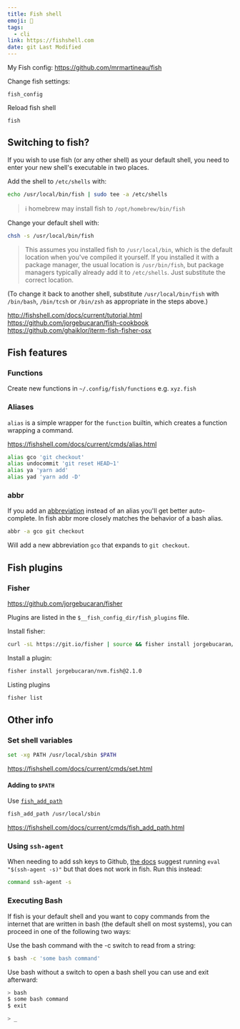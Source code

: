 ```yaml
---
title: Fish shell
emoji: 🐠
tags:
  - cli
link: https://fishshell.com
date: git Last Modified
---
```


My Fish config: https://github.com/mrmartineau/fish

Change fish settings:

```shell
fish_config
```

Reload fish shell

```shell
fish
```

## Switching to fish?

If you wish to use fish (or any other shell) as your default shell, you need to enter your new shell's executable in two places.

Add the shell to `/etc/shells` with:

```sh
echo /usr/local/bin/fish | sudo tee -a /etc/shells
```

> ℹ️ homebrew may install fish to `/opt/homebrew/bin/fish`

Change your default shell with:

```sh
chsh -s /usr/local/bin/fish
```

> This assumes you installed fish to `/usr/local/bin`, which is the default location when you've compiled it yourself. If you installed it with a package manager, the usual location is `/usr/bin/fish`, but package managers typically already add it to `/etc/shells`. Just substitute the correct location.

(To change it back to another shell, substitute `/usr/local/bin/fish` with `/bin/bash`, `/bin/tcsh` or `/bin/zsh` as appropriate in the steps above.)

http://fishshell.com/docs/current/tutorial.html
https://github.com/jorgebucaran/fish-cookbook
https://github.com/ghaiklor/iterm-fish-fisher-osx

## Fish features

### Functions

Create new functions in `~/.config/fish/functions` e.g. `xyz.fish`

### Aliases

`alias` is a simple wrapper for the `function` builtin, which creates a function wrapping a command.

https://fishshell.com/docs/current/cmds/alias.html

```sh
alias gco 'git checkout'
alias undocommit 'git reset HEAD~1'
alias ya 'yarn add'
alias yad 'yarn add -D'
```

### abbr

If you add an [abbreviation](https://fishshell.com/docs/current/cmds/abbr.html) instead of an alias you'll get better auto-complete. In fish abbr more closely matches the behavior of a bash alias.

```sh
abbr -a gco git checkout
```

Will add a new abbreviation `gco` that expands to `git checkout`.

## Fish plugins

### Fisher

https://github.com/jorgebucaran/fisher

Plugins are listed in the `$__fish_config_dir/fish_plugins` file.

Install fisher:

```sh
curl -sL https://git.io/fisher | source && fisher install jorgebucaran/fisher
```

Install a plugin:

```sh
fisher install jorgebucaran/nvm.fish@2.1.0
```

Listing plugins

```sh
fisher list
```

## Other info

### Set shell variables

```sh
set -xg PATH /usr/local/sbin $PATH
```

https://fishshell.com/docs/current/cmds/set.html

#### Adding to `$PATH`

Use [`fish_add_path`](https://fishshell.com/docs/current/cmds/fish_add_path.html)

```sh
fish_add_path /usr/local/sbin
```

https://fishshell.com/docs/current/cmds/fish_add_path.html

### Using `ssh-agent`

When needing to add ssh keys to Github, [the docs](https://docs.github.com/en/authentication/connecting-to-github-with-ssh/generating-a-new-ssh-key-and-adding-it-to-the-ssh-agent#adding-your-ssh-key-to-the-ssh-agent) suggest running `eval "$(ssh-agent -s)"` but that does not work in fish. Run this instead:

```sh
command ssh-agent -s
```

### Executing Bash

If fish is your default shell and you want to copy commands from the internet that are written in bash (the default shell on most systems), you can proceed in one of the following two ways:

Use the bash command with the -c switch to read from a string:

```sh
$ bash -c 'some bash command'
```

Use bash without a switch to open a bash shell you can use and exit afterward:

```sh
> bash
$ some bash command
$ exit

> _
```

